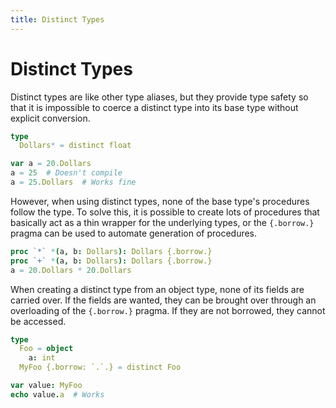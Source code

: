 ```yaml
---
title: Distinct Types
---
```

# Distinct Types

Distinct types are like other type aliases, but they provide type safety so that it is impossible to coerce a distinct type into its base type without explicit conversion.

``` nim
type
  Dollars* = distinct float

var a = 20.Dollars
a = 25  # Doesn't compile
a = 25.Dollars  # Works fine
```

However, when using distinct types, none of the base type's procedures follow the type. To solve this, it is possible to create lots of procedures that basically act as a thin wrapper for the underlying types, or the `{.borrow.}` pragma can be used to automate generation of procedures.

``` nim
proc `*` *(a, b: Dollars): Dollars {.borrow.}
proc `+` *(a, b: Dollars): Dollars {.borrow.}
a = 20.Dollars * 20.Dollars
```

When creating a distinct type from an object type, none of its fields are carried over. If the fields are wanted, they can be brought over through an overloading of the `{.borrow.}` pragma. If they are not borrowed, they cannot be accessed.

``` nim
type
  Foo = object
    a: int
  MyFoo {.borrow: `.`.} = distinct Foo

var value: MyFoo
echo value.a  # Works
```